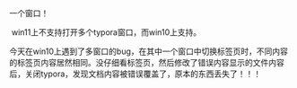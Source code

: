 一个窗口！

​	win11上不支持打开多个typora窗口，而win10上支持。

​	今天在win10上遇到了多窗口的bug，在其中一个窗口中切换标签页时，不同内容的标签页内容居然相同。没仔细看标签页，然后修改了错误内容显示的文件内容后，关闭typora，发现文档内容被错误覆盖了，原本的东西丢失了！！！